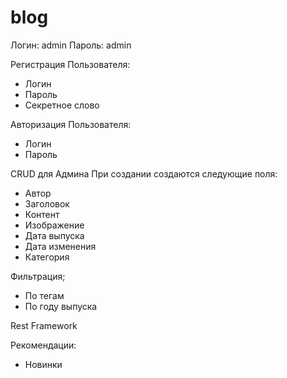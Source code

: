 # blog

Логин: admin
Пароль: admin

Регистрация Пользователя:

- Логин 
- Пароль 
- Секретное слово 

Авторизация Пользователя:

- Логин 
- Пароль 

CRUD для Админа
При создании создаются следующие поля:

- Автор
- Заголовок
- Контент
- Изображение
- Дата выпуска
- Дата изменения
- Категория 

Фильтрация;

- По тегам 
- По году выпуска 

Rest Framework 

Рекомендации:

- Новинки 
